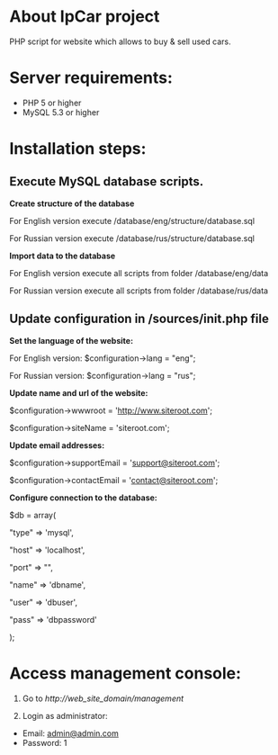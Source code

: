 # About IpCar project  

PHP script for website which allows to buy & sell used cars.


# Server requirements:
* PHP 5 or higher
* MySQL 5.3 or higher

# Installation steps:

## Execute MySQL database scripts.

**Create structure of the database**  

For English version execute /database/eng/structure/database.sql  

For Russian version execute /database/rus/structure/database.sql  


**Import data to the database**  

For English version execute all scripts from folder /database/eng/data  

For Russian version execute all scripts from folder /database/rus/data  

## Update configuration in /sources/init.php file  

**Set the language of the website:**  

For English version: $configuration->lang = "eng";  

For Russian version: $configuration->lang = "rus";  

**Update name and url of the website:**  

$configuration->wwwroot = 'http://www.siteroot.com';  

$configuration->siteName = 'siteroot.com';  

**Update email addresses:**  

$configuration->supportEmail = 'support@siteroot.com';
  
$configuration->contactEmail = 'contact@siteroot.com';  

**Configure connection to the database:**  

$db = array(  

"type" => 'mysql',  

"host" => 'localhost',  

"port" => "",  

"name" => 'dbname', 

"user" => 'dbuser',  

"pass" => 'dbpassword'  

);  


# Access management console:
1. Go to _http://web_site_domain/management_  

2. Login as administrator:  

* Email: admin@admin.com
* Password: 1


